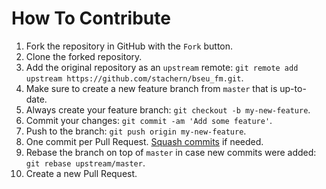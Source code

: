# How To Contribute

1. Fork the repository in GitHub with the `Fork` button.
2. Clone the forked repository.
3. Add the original repository as an `upstream` remote:
`git remote add upstream https://github.com/stachern/bseu_fm.git`.
4. Make sure to create a new feature branch from `master` that is up-to-date.
5. Always create your feature branch: `git checkout -b my-new-feature`.
6. Commit your changes: `git commit -am 'Add some feature'`.
7. Push to the branch: `git push origin my-new-feature`.
8. One commit per Pull Request. [Squash commits](http://git-scm.com/book/en/v2/Git-Tools-Rewriting-History#Squashing-Commits) if needed.
9. Rebase the branch on top of `master` in case new commits were added:
`git rebase upstream/master`.
10. Create a new Pull Request.
